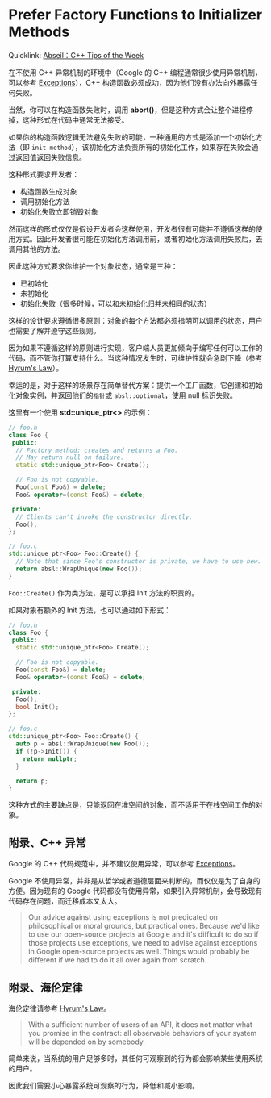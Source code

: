 # Prefer Factory Functions to Initializer Methods

Quicklink: [Abseil：C++ Tips of the Week](../readme.md)

在不使用 C++ 异常机制的环境中（Google 的 C++ 编程通常很少使用异常机制，可以参考 [Exceptions](https://google.github.io/styleguide/cppguide.html#Exceptions)），C++ 构造函数必须成功，因为他们没有办法向外暴露任何失败。

当然，你可以在构造函数失败时，调用 **abort()**，但是这种方式会让整个进程停掉，这种形式在代码中通常无法接受。

如果你的构造函数逻辑无法避免失败的可能，一种通用的方式是添加一个初始化方法（即 `init method`），该初始化方法负责所有的初始化工作，如果存在失败会通过返回值返回失败信息。

这种形式要求开发者：

- 构造函数生成对象
- 调用初始化方法
- 初始化失败立即销毁对象

然而这样的形式仅仅是假设开发者会这样使用，开发者很有可能并不遵循这样的使用方式。因此开发者很可能在初始化方法调用前，或者初始化方法调用失败后，去调用其他的方法。

因此这种方式要求你维护一个对象状态，通常是三种：

- 已初始化
- 未初始化
- 初始化失败（很多时候，可以和未初始化归并未相同的状态）

这样的设计要求遵循很多原则：对象的每个方法都必须指明可以调用的状态，用户也需要了解并遵守这些规则。

因为如果不遵循这样的原则进行实现，客户端人员更加倾向于编写任何可以工作的代码，而不管你打算支持什么。当这种情况发生时，可维护性就会急剧下降（参考 [Hyrum's Law](https://www.hyrumslaw.com/)）。

幸运的是，对于这样的场景存在简单替代方案：提供一个工厂函数，它创建和初始化对象实例，并返回他们的`指针`或 `absl::optional`，使用 null 标识失败。

这里有一个使用 **std::unique_ptr<>** 的示例：

```cpp
// foo.h
class Foo {
 public:
  // Factory method: creates and returns a Foo.
  // May return null on failure.
  static std::unique_ptr<Foo> Create();

  // Foo is not copyable.
  Foo(const Foo&) = delete;
  Foo& operator=(const Foo&) = delete;

 private:
  // Clients can't invoke the constructor directly.
  Foo();
};

// foo.c
std::unique_ptr<Foo> Foo::Create() {
  // Note that since Foo's constructor is private, we have to use new.
  return absl::WrapUnique(new Foo());
}
```

`Foo::Create()` 作为类方法，是可以承担 Init 方法的职责的。

如果对象有额外的 Init 方法，也可以通过如下形式：

```cpp
// foo.h
class Foo {
 public:
  static std::unique_ptr<Foo> Create();

  // Foo is not copyable.
  Foo(const Foo&) = delete;
  Foo& operator=(const Foo&) = delete;

 private:
  Foo();
  bool Init();
};

// foo.c
std::unique_ptr<Foo> Foo::Create() {
  auto p = absl::WrapUnique(new Foo());
  if (!p->Init()) {
    return nullptr;
  }

  return p;
}
```

这种方式的主要缺点是，只能返回在堆空间的对象，而不适用于在栈空间工作的对象。

## 附录、C++ 异常

Google 的 C++ 代码规范中，并不建议使用异常，可以参考 [Exceptions](https://google.github.io/styleguide/cppguide.html#Exceptions)。

Google 不使用异常，并非是从哲学或者道德层面来判断的，而仅仅是为了自身的方便。因为现有的 Google 代码都没有使用异常，如果引入异常机制，会导致现有代码存在问题，而迁移成本又太大。

> Our advice against using exceptions is not predicated on philosophical or moral grounds, but practical ones. Because we'd like to use our open-source projects at Google and it's difficult to do so if those projects use exceptions, we need to advise against exceptions in Google open-source projects as well. Things would probably be different if we had to do it all over again from scratch.

## 附录、海伦定律

海伦定律请参考 [Hyrum's Law](https://www.hyrumslaw.com/)。

> With a sufficient number of users of an API, it does not matter what you promise in the contract: all observable behaviors of your system will be depended on by somebody.

简单来说，当系统的用户足够多时，其任何可观察到的行为都会影响某些使用系统的用户。

因此我们需要小心暴露系统可观察的行为，降低和减小影响。
